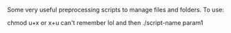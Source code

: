 Some very useful preprocessing scripts to manage files and folders.
To use:

chmod u+x or x+u can't remember lol and then ./script-name param1

